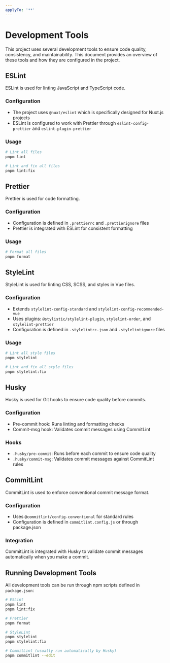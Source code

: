 ```yaml
---
applyTo: '**'
---
```


# Development Tools

This project uses several development tools to ensure code quality, consistency, and maintainability. This document provides an overview of these tools and how they are configured in the project.

## ESLint

ESLint is used for linting JavaScript and TypeScript code.

### Configuration

- The project uses `@nuxt/eslint` which is specifically designed for Nuxt.js projects
- ESLint is configured to work with Prettier through `eslint-config-prettier` and `eslint-plugin-prettier`

### Usage

```bash
# Lint all files
pnpm lint

# Lint and fix all files
pnpm lint:fix
```

## Prettier

Prettier is used for code formatting.

### Configuration

- Configuration is defined in `.prettierrc` and `.prettierignore` files
- Prettier is integrated with ESLint for consistent formatting

### Usage

```bash
# Format all files
pnpm format
```

## StyleLint

StyleLint is used for linting CSS, SCSS, and styles in Vue files.

### Configuration

- Extends `stylelint-config-standard` and `stylelint-config-recommended-vue`
- Uses plugins: `@stylistic/stylelint-plugin`, `stylelint-order`, and `stylelint-prettier`
- Configuration is defined in `.stylelintrc.json` and `.stylelintignore` files

### Usage

```bash
# Lint all style files
pnpm stylelint

# Lint and fix all style files
pnpm stylelint:fix
```

## Husky

Husky is used for Git hooks to ensure code quality before commits.

### Configuration

- Pre-commit hook: Runs linting and formatting checks
- Commit-msg hook: Validates commit messages using CommitLint

### Hooks

- `.husky/pre-commit`: Runs before each commit to ensure code quality
- `.husky/commit-msg`: Validates commit messages against CommitLint rules

## CommitLint

CommitLint is used to enforce conventional commit message format.

### Configuration

- Uses `@commitlint/config-conventional` for standard rules
- Configuration is defined in `commitlint.config.js` or through package.json

### Integration

CommitLint is integrated with Husky to validate commit messages automatically when you make a commit.

## Running Development Tools

All development tools can be run through npm scripts defined in `package.json`:

```bash
# ESLint
pnpm lint
pnpm lint:fix

# Prettier
pnpm format

# StyleLint
pnpm stylelint
pnpm stylelint:fix

# CommitLint (usually run automatically by Husky)
pnpm commitlint --edit
```
